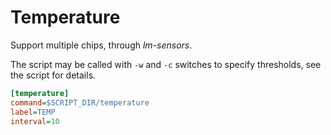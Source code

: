 # Temperature

Support multiple chips, through *lm-sensors*.

The script may be called with `-w` and `-c` switches to specify 
thresholds, see the script for details.

``` ini
[temperature]
command=$SCRIPT_DIR/temperature
label=TEMP
interval=10
```
